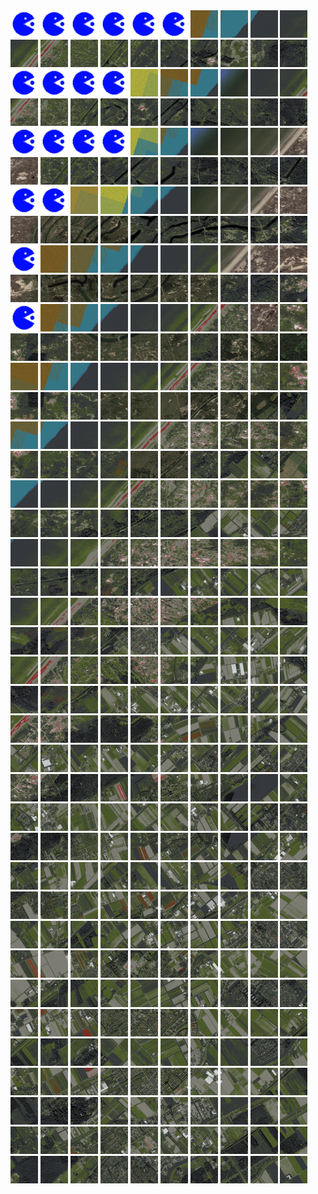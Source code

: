 <html>
<div>
<img src="https://github.com/HakkaTjakka/NL_TILE_MAP/blob/main/source.png" height="44" width="44">
<img src="https://github.com/HakkaTjakka/NL_TILE_MAP/blob/main/source.png" height="44" width="44">
<img src="https://github.com/HakkaTjakka/NL_TILE_MAP/blob/main/source.png" height="44" width="44">
<img src="https://github.com/HakkaTjakka/NL_TILE_MAP/blob/main/source.png" height="44" width="44">
<img src="https://github.com/HakkaTjakka/NL_TILE_MAP/blob/main/source.png" height="44" width="44">
<img src="https://github.com/HakkaTjakka/NL_TILE_MAP/blob/main/source.png" height="44" width="44">
<img src="https://github.com/HakkaTjakka/NL_TILE_MAP/blob/main/18/612/-1054/r.6126.-10540.png" height="44" width="44">
<img src="https://github.com/HakkaTjakka/NL_TILE_MAP/blob/main/18/612/-1054/r.6127.-10540.png" height="44" width="44">
<img src="https://github.com/HakkaTjakka/NL_TILE_MAP/blob/main/18/612/-1054/r.6128.-10540.png" height="44" width="44">
<img src="https://github.com/HakkaTjakka/NL_TILE_MAP/blob/main/18/612/-1054/r.6129.-10540.png" height="44" width="44">
<img src="https://github.com/HakkaTjakka/NL_TILE_MAP/blob/main/18/613/-1054/r.6130.-10540.png" height="44" width="44">
<img src="https://github.com/HakkaTjakka/NL_TILE_MAP/blob/main/18/613/-1054/r.6131.-10540.png" height="44" width="44">
<img src="https://github.com/HakkaTjakka/NL_TILE_MAP/blob/main/18/613/-1054/r.6132.-10540.png" height="44" width="44">
<img src="https://github.com/HakkaTjakka/NL_TILE_MAP/blob/main/18/613/-1054/r.6133.-10540.png" height="44" width="44">
<img src="https://github.com/HakkaTjakka/NL_TILE_MAP/blob/main/18/613/-1054/r.6134.-10540.png" height="44" width="44">
<img src="https://github.com/HakkaTjakka/NL_TILE_MAP/blob/main/18/613/-1054/r.6135.-10540.png" height="44" width="44">
<img src="https://github.com/HakkaTjakka/NL_TILE_MAP/blob/main/18/613/-1054/r.6136.-10540.png" height="44" width="44">
<img src="https://github.com/HakkaTjakka/NL_TILE_MAP/blob/main/18/613/-1054/r.6137.-10540.png" height="44" width="44">
<img src="https://github.com/HakkaTjakka/NL_TILE_MAP/blob/main/18/613/-1054/r.6138.-10540.png" height="44" width="44">
<img src="https://github.com/HakkaTjakka/NL_TILE_MAP/blob/main/18/613/-1054/r.6139.-10540.png" height="44" width="44">
<br>
<img src="https://github.com/HakkaTjakka/NL_TILE_MAP/blob/main/source.png" height="44" width="44">
<img src="https://github.com/HakkaTjakka/NL_TILE_MAP/blob/main/source.png" height="44" width="44">
<img src="https://github.com/HakkaTjakka/NL_TILE_MAP/blob/main/source.png" height="44" width="44">
<img src="https://github.com/HakkaTjakka/NL_TILE_MAP/blob/main/source.png" height="44" width="44">
<img src="https://github.com/HakkaTjakka/NL_TILE_MAP/blob/main/18/612/-1054/r.6124.-10539.png" height="44" width="44">
<img src="https://github.com/HakkaTjakka/NL_TILE_MAP/blob/main/18/612/-1054/r.6125.-10539.png" height="44" width="44">
<img src="https://github.com/HakkaTjakka/NL_TILE_MAP/blob/main/18/612/-1054/r.6126.-10539.png" height="44" width="44">
<img src="https://github.com/HakkaTjakka/NL_TILE_MAP/blob/main/18/612/-1054/r.6127.-10539.png" height="44" width="44">
<img src="https://github.com/HakkaTjakka/NL_TILE_MAP/blob/main/18/612/-1054/r.6128.-10539.png" height="44" width="44">
<img src="https://github.com/HakkaTjakka/NL_TILE_MAP/blob/main/18/612/-1054/r.6129.-10539.png" height="44" width="44">
<img src="https://github.com/HakkaTjakka/NL_TILE_MAP/blob/main/18/613/-1054/r.6130.-10539.png" height="44" width="44">
<img src="https://github.com/HakkaTjakka/NL_TILE_MAP/blob/main/18/613/-1054/r.6131.-10539.png" height="44" width="44">
<img src="https://github.com/HakkaTjakka/NL_TILE_MAP/blob/main/18/613/-1054/r.6132.-10539.png" height="44" width="44">
<img src="https://github.com/HakkaTjakka/NL_TILE_MAP/blob/main/18/613/-1054/r.6133.-10539.png" height="44" width="44">
<img src="https://github.com/HakkaTjakka/NL_TILE_MAP/blob/main/18/613/-1054/r.6134.-10539.png" height="44" width="44">
<img src="https://github.com/HakkaTjakka/NL_TILE_MAP/blob/main/18/613/-1054/r.6135.-10539.png" height="44" width="44">
<img src="https://github.com/HakkaTjakka/NL_TILE_MAP/blob/main/18/613/-1054/r.6136.-10539.png" height="44" width="44">
<img src="https://github.com/HakkaTjakka/NL_TILE_MAP/blob/main/18/613/-1054/r.6137.-10539.png" height="44" width="44">
<img src="https://github.com/HakkaTjakka/NL_TILE_MAP/blob/main/18/613/-1054/r.6138.-10539.png" height="44" width="44">
<img src="https://github.com/HakkaTjakka/NL_TILE_MAP/blob/main/18/613/-1054/r.6139.-10539.png" height="44" width="44">
<br>
<img src="https://github.com/HakkaTjakka/NL_TILE_MAP/blob/main/source.png" height="44" width="44">
<img src="https://github.com/HakkaTjakka/NL_TILE_MAP/blob/main/source.png" height="44" width="44">
<img src="https://github.com/HakkaTjakka/NL_TILE_MAP/blob/main/source.png" height="44" width="44">
<img src="https://github.com/HakkaTjakka/NL_TILE_MAP/blob/main/source.png" height="44" width="44">
<img src="https://github.com/HakkaTjakka/NL_TILE_MAP/blob/main/18/612/-1054/r.6124.-10538.png" height="44" width="44">
<img src="https://github.com/HakkaTjakka/NL_TILE_MAP/blob/main/18/612/-1054/r.6125.-10538.png" height="44" width="44">
<img src="https://github.com/HakkaTjakka/NL_TILE_MAP/blob/main/18/612/-1054/r.6126.-10538.png" height="44" width="44">
<img src="https://github.com/HakkaTjakka/NL_TILE_MAP/blob/main/18/612/-1054/r.6127.-10538.png" height="44" width="44">
<img src="https://github.com/HakkaTjakka/NL_TILE_MAP/blob/main/18/612/-1054/r.6128.-10538.png" height="44" width="44">
<img src="https://github.com/HakkaTjakka/NL_TILE_MAP/blob/main/18/612/-1054/r.6129.-10538.png" height="44" width="44">
<img src="https://github.com/HakkaTjakka/NL_TILE_MAP/blob/main/18/613/-1054/r.6130.-10538.png" height="44" width="44">
<img src="https://github.com/HakkaTjakka/NL_TILE_MAP/blob/main/18/613/-1054/r.6131.-10538.png" height="44" width="44">
<img src="https://github.com/HakkaTjakka/NL_TILE_MAP/blob/main/18/613/-1054/r.6132.-10538.png" height="44" width="44">
<img src="https://github.com/HakkaTjakka/NL_TILE_MAP/blob/main/18/613/-1054/r.6133.-10538.png" height="44" width="44">
<img src="https://github.com/HakkaTjakka/NL_TILE_MAP/blob/main/18/613/-1054/r.6134.-10538.png" height="44" width="44">
<img src="https://github.com/HakkaTjakka/NL_TILE_MAP/blob/main/18/613/-1054/r.6135.-10538.png" height="44" width="44">
<img src="https://github.com/HakkaTjakka/NL_TILE_MAP/blob/main/18/613/-1054/r.6136.-10538.png" height="44" width="44">
<img src="https://github.com/HakkaTjakka/NL_TILE_MAP/blob/main/18/613/-1054/r.6137.-10538.png" height="44" width="44">
<img src="https://github.com/HakkaTjakka/NL_TILE_MAP/blob/main/18/613/-1054/r.6138.-10538.png" height="44" width="44">
<img src="https://github.com/HakkaTjakka/NL_TILE_MAP/blob/main/18/613/-1054/r.6139.-10538.png" height="44" width="44">
<br>
<img src="https://github.com/HakkaTjakka/NL_TILE_MAP/blob/main/source.png" height="44" width="44">
<img src="https://github.com/HakkaTjakka/NL_TILE_MAP/blob/main/source.png" height="44" width="44">
<img src="https://github.com/HakkaTjakka/NL_TILE_MAP/blob/main/18/612/-1054/r.6122.-10537.png" height="44" width="44">
<img src="https://github.com/HakkaTjakka/NL_TILE_MAP/blob/main/18/612/-1054/r.6123.-10537.png" height="44" width="44">
<img src="https://github.com/HakkaTjakka/NL_TILE_MAP/blob/main/18/612/-1054/r.6124.-10537.png" height="44" width="44">
<img src="https://github.com/HakkaTjakka/NL_TILE_MAP/blob/main/18/612/-1054/r.6125.-10537.png" height="44" width="44">
<img src="https://github.com/HakkaTjakka/NL_TILE_MAP/blob/main/18/612/-1054/r.6126.-10537.png" height="44" width="44">
<img src="https://github.com/HakkaTjakka/NL_TILE_MAP/blob/main/18/612/-1054/r.6127.-10537.png" height="44" width="44">
<img src="https://github.com/HakkaTjakka/NL_TILE_MAP/blob/main/18/612/-1054/r.6128.-10537.png" height="44" width="44">
<img src="https://github.com/HakkaTjakka/NL_TILE_MAP/blob/main/18/612/-1054/r.6129.-10537.png" height="44" width="44">
<img src="https://github.com/HakkaTjakka/NL_TILE_MAP/blob/main/18/613/-1054/r.6130.-10537.png" height="44" width="44">
<img src="https://github.com/HakkaTjakka/NL_TILE_MAP/blob/main/18/613/-1054/r.6131.-10537.png" height="44" width="44">
<img src="https://github.com/HakkaTjakka/NL_TILE_MAP/blob/main/18/613/-1054/r.6132.-10537.png" height="44" width="44">
<img src="https://github.com/HakkaTjakka/NL_TILE_MAP/blob/main/18/613/-1054/r.6133.-10537.png" height="44" width="44">
<img src="https://github.com/HakkaTjakka/NL_TILE_MAP/blob/main/18/613/-1054/r.6134.-10537.png" height="44" width="44">
<img src="https://github.com/HakkaTjakka/NL_TILE_MAP/blob/main/18/613/-1054/r.6135.-10537.png" height="44" width="44">
<img src="https://github.com/HakkaTjakka/NL_TILE_MAP/blob/main/18/613/-1054/r.6136.-10537.png" height="44" width="44">
<img src="https://github.com/HakkaTjakka/NL_TILE_MAP/blob/main/18/613/-1054/r.6137.-10537.png" height="44" width="44">
<img src="https://github.com/HakkaTjakka/NL_TILE_MAP/blob/main/18/613/-1054/r.6138.-10537.png" height="44" width="44">
<img src="https://github.com/HakkaTjakka/NL_TILE_MAP/blob/main/18/613/-1054/r.6139.-10537.png" height="44" width="44">
<br>
<img src="https://github.com/HakkaTjakka/NL_TILE_MAP/blob/main/source.png" height="44" width="44">
<img src="https://github.com/HakkaTjakka/NL_TILE_MAP/blob/main/18/612/-1054/r.6121.-10536.png" height="44" width="44">
<img src="https://github.com/HakkaTjakka/NL_TILE_MAP/blob/main/18/612/-1054/r.6122.-10536.png" height="44" width="44">
<img src="https://github.com/HakkaTjakka/NL_TILE_MAP/blob/main/18/612/-1054/r.6123.-10536.png" height="44" width="44">
<img src="https://github.com/HakkaTjakka/NL_TILE_MAP/blob/main/18/612/-1054/r.6124.-10536.png" height="44" width="44">
<img src="https://github.com/HakkaTjakka/NL_TILE_MAP/blob/main/18/612/-1054/r.6125.-10536.png" height="44" width="44">
<img src="https://github.com/HakkaTjakka/NL_TILE_MAP/blob/main/18/612/-1054/r.6126.-10536.png" height="44" width="44">
<img src="https://github.com/HakkaTjakka/NL_TILE_MAP/blob/main/18/612/-1054/r.6127.-10536.png" height="44" width="44">
<img src="https://github.com/HakkaTjakka/NL_TILE_MAP/blob/main/18/612/-1054/r.6128.-10536.png" height="44" width="44">
<img src="https://github.com/HakkaTjakka/NL_TILE_MAP/blob/main/18/612/-1054/r.6129.-10536.png" height="44" width="44">
<img src="https://github.com/HakkaTjakka/NL_TILE_MAP/blob/main/18/613/-1054/r.6130.-10536.png" height="44" width="44">
<img src="https://github.com/HakkaTjakka/NL_TILE_MAP/blob/main/18/613/-1054/r.6131.-10536.png" height="44" width="44">
<img src="https://github.com/HakkaTjakka/NL_TILE_MAP/blob/main/18/613/-1054/r.6132.-10536.png" height="44" width="44">
<img src="https://github.com/HakkaTjakka/NL_TILE_MAP/blob/main/18/613/-1054/r.6133.-10536.png" height="44" width="44">
<img src="https://github.com/HakkaTjakka/NL_TILE_MAP/blob/main/18/613/-1054/r.6134.-10536.png" height="44" width="44">
<img src="https://github.com/HakkaTjakka/NL_TILE_MAP/blob/main/18/613/-1054/r.6135.-10536.png" height="44" width="44">
<img src="https://github.com/HakkaTjakka/NL_TILE_MAP/blob/main/18/613/-1054/r.6136.-10536.png" height="44" width="44">
<img src="https://github.com/HakkaTjakka/NL_TILE_MAP/blob/main/18/613/-1054/r.6137.-10536.png" height="44" width="44">
<img src="https://github.com/HakkaTjakka/NL_TILE_MAP/blob/main/18/613/-1054/r.6138.-10536.png" height="44" width="44">
<img src="https://github.com/HakkaTjakka/NL_TILE_MAP/blob/main/18/613/-1054/r.6139.-10536.png" height="44" width="44">
<br>
<img src="https://github.com/HakkaTjakka/NL_TILE_MAP/blob/main/source.png" height="44" width="44">
<img src="https://github.com/HakkaTjakka/NL_TILE_MAP/blob/main/18/612/-1054/r.6121.-10535.png" height="44" width="44">
<img src="https://github.com/HakkaTjakka/NL_TILE_MAP/blob/main/18/612/-1054/r.6122.-10535.png" height="44" width="44">
<img src="https://github.com/HakkaTjakka/NL_TILE_MAP/blob/main/18/612/-1054/r.6123.-10535.png" height="44" width="44">
<img src="https://github.com/HakkaTjakka/NL_TILE_MAP/blob/main/18/612/-1054/r.6124.-10535.png" height="44" width="44">
<img src="https://github.com/HakkaTjakka/NL_TILE_MAP/blob/main/18/612/-1054/r.6125.-10535.png" height="44" width="44">
<img src="https://github.com/HakkaTjakka/NL_TILE_MAP/blob/main/18/612/-1054/r.6126.-10535.png" height="44" width="44">
<img src="https://github.com/HakkaTjakka/NL_TILE_MAP/blob/main/18/612/-1054/r.6127.-10535.png" height="44" width="44">
<img src="https://github.com/HakkaTjakka/NL_TILE_MAP/blob/main/18/612/-1054/r.6128.-10535.png" height="44" width="44">
<img src="https://github.com/HakkaTjakka/NL_TILE_MAP/blob/main/18/612/-1054/r.6129.-10535.png" height="44" width="44">
<img src="https://github.com/HakkaTjakka/NL_TILE_MAP/blob/main/18/613/-1054/r.6130.-10535.png" height="44" width="44">
<img src="https://github.com/HakkaTjakka/NL_TILE_MAP/blob/main/18/613/-1054/r.6131.-10535.png" height="44" width="44">
<img src="https://github.com/HakkaTjakka/NL_TILE_MAP/blob/main/18/613/-1054/r.6132.-10535.png" height="44" width="44">
<img src="https://github.com/HakkaTjakka/NL_TILE_MAP/blob/main/18/613/-1054/r.6133.-10535.png" height="44" width="44">
<img src="https://github.com/HakkaTjakka/NL_TILE_MAP/blob/main/18/613/-1054/r.6134.-10535.png" height="44" width="44">
<img src="https://github.com/HakkaTjakka/NL_TILE_MAP/blob/main/18/613/-1054/r.6135.-10535.png" height="44" width="44">
<img src="https://github.com/HakkaTjakka/NL_TILE_MAP/blob/main/18/613/-1054/r.6136.-10535.png" height="44" width="44">
<img src="https://github.com/HakkaTjakka/NL_TILE_MAP/blob/main/18/613/-1054/r.6137.-10535.png" height="44" width="44">
<img src="https://github.com/HakkaTjakka/NL_TILE_MAP/blob/main/18/613/-1054/r.6138.-10535.png" height="44" width="44">
<img src="https://github.com/HakkaTjakka/NL_TILE_MAP/blob/main/18/613/-1054/r.6139.-10535.png" height="44" width="44">
<br>
<img src="https://github.com/HakkaTjakka/NL_TILE_MAP/blob/main/18/612/-1054/r.6120.-10534.png" height="44" width="44">
<img src="https://github.com/HakkaTjakka/NL_TILE_MAP/blob/main/18/612/-1054/r.6121.-10534.png" height="44" width="44">
<img src="https://github.com/HakkaTjakka/NL_TILE_MAP/blob/main/18/612/-1054/r.6122.-10534.png" height="44" width="44">
<img src="https://github.com/HakkaTjakka/NL_TILE_MAP/blob/main/18/612/-1054/r.6123.-10534.png" height="44" width="44">
<img src="https://github.com/HakkaTjakka/NL_TILE_MAP/blob/main/18/612/-1054/r.6124.-10534.png" height="44" width="44">
<img src="https://github.com/HakkaTjakka/NL_TILE_MAP/blob/main/18/612/-1054/r.6125.-10534.png" height="44" width="44">
<img src="https://github.com/HakkaTjakka/NL_TILE_MAP/blob/main/18/612/-1054/r.6126.-10534.png" height="44" width="44">
<img src="https://github.com/HakkaTjakka/NL_TILE_MAP/blob/main/18/612/-1054/r.6127.-10534.png" height="44" width="44">
<img src="https://github.com/HakkaTjakka/NL_TILE_MAP/blob/main/18/612/-1054/r.6128.-10534.png" height="44" width="44">
<img src="https://github.com/HakkaTjakka/NL_TILE_MAP/blob/main/18/612/-1054/r.6129.-10534.png" height="44" width="44">
<img src="https://github.com/HakkaTjakka/NL_TILE_MAP/blob/main/18/613/-1054/r.6130.-10534.png" height="44" width="44">
<img src="https://github.com/HakkaTjakka/NL_TILE_MAP/blob/main/18/613/-1054/r.6131.-10534.png" height="44" width="44">
<img src="https://github.com/HakkaTjakka/NL_TILE_MAP/blob/main/18/613/-1054/r.6132.-10534.png" height="44" width="44">
<img src="https://github.com/HakkaTjakka/NL_TILE_MAP/blob/main/18/613/-1054/r.6133.-10534.png" height="44" width="44">
<img src="https://github.com/HakkaTjakka/NL_TILE_MAP/blob/main/18/613/-1054/r.6134.-10534.png" height="44" width="44">
<img src="https://github.com/HakkaTjakka/NL_TILE_MAP/blob/main/18/613/-1054/r.6135.-10534.png" height="44" width="44">
<img src="https://github.com/HakkaTjakka/NL_TILE_MAP/blob/main/18/613/-1054/r.6136.-10534.png" height="44" width="44">
<img src="https://github.com/HakkaTjakka/NL_TILE_MAP/blob/main/18/613/-1054/r.6137.-10534.png" height="44" width="44">
<img src="https://github.com/HakkaTjakka/NL_TILE_MAP/blob/main/18/613/-1054/r.6138.-10534.png" height="44" width="44">
<img src="https://github.com/HakkaTjakka/NL_TILE_MAP/blob/main/18/613/-1054/r.6139.-10534.png" height="44" width="44">
<br>
<img src="https://github.com/HakkaTjakka/NL_TILE_MAP/blob/main/18/612/-1054/r.6120.-10533.png" height="44" width="44">
<img src="https://github.com/HakkaTjakka/NL_TILE_MAP/blob/main/18/612/-1054/r.6121.-10533.png" height="44" width="44">
<img src="https://github.com/HakkaTjakka/NL_TILE_MAP/blob/main/18/612/-1054/r.6122.-10533.png" height="44" width="44">
<img src="https://github.com/HakkaTjakka/NL_TILE_MAP/blob/main/18/612/-1054/r.6123.-10533.png" height="44" width="44">
<img src="https://github.com/HakkaTjakka/NL_TILE_MAP/blob/main/18/612/-1054/r.6124.-10533.png" height="44" width="44">
<img src="https://github.com/HakkaTjakka/NL_TILE_MAP/blob/main/18/612/-1054/r.6125.-10533.png" height="44" width="44">
<img src="https://github.com/HakkaTjakka/NL_TILE_MAP/blob/main/18/612/-1054/r.6126.-10533.png" height="44" width="44">
<img src="https://github.com/HakkaTjakka/NL_TILE_MAP/blob/main/18/612/-1054/r.6127.-10533.png" height="44" width="44">
<img src="https://github.com/HakkaTjakka/NL_TILE_MAP/blob/main/18/612/-1054/r.6128.-10533.png" height="44" width="44">
<img src="https://github.com/HakkaTjakka/NL_TILE_MAP/blob/main/18/612/-1054/r.6129.-10533.png" height="44" width="44">
<img src="https://github.com/HakkaTjakka/NL_TILE_MAP/blob/main/18/613/-1054/r.6130.-10533.png" height="44" width="44">
<img src="https://github.com/HakkaTjakka/NL_TILE_MAP/blob/main/18/613/-1054/r.6131.-10533.png" height="44" width="44">
<img src="https://github.com/HakkaTjakka/NL_TILE_MAP/blob/main/18/613/-1054/r.6132.-10533.png" height="44" width="44">
<img src="https://github.com/HakkaTjakka/NL_TILE_MAP/blob/main/18/613/-1054/r.6133.-10533.png" height="44" width="44">
<img src="https://github.com/HakkaTjakka/NL_TILE_MAP/blob/main/18/613/-1054/r.6134.-10533.png" height="44" width="44">
<img src="https://github.com/HakkaTjakka/NL_TILE_MAP/blob/main/18/613/-1054/r.6135.-10533.png" height="44" width="44">
<img src="https://github.com/HakkaTjakka/NL_TILE_MAP/blob/main/18/613/-1054/r.6136.-10533.png" height="44" width="44">
<img src="https://github.com/HakkaTjakka/NL_TILE_MAP/blob/main/18/613/-1054/r.6137.-10533.png" height="44" width="44">
<img src="https://github.com/HakkaTjakka/NL_TILE_MAP/blob/main/18/613/-1054/r.6138.-10533.png" height="44" width="44">
<img src="https://github.com/HakkaTjakka/NL_TILE_MAP/blob/main/18/613/-1054/r.6139.-10533.png" height="44" width="44">
<br>
<img src="https://github.com/HakkaTjakka/NL_TILE_MAP/blob/main/18/612/-1054/r.6120.-10532.png" height="44" width="44">
<img src="https://github.com/HakkaTjakka/NL_TILE_MAP/blob/main/18/612/-1054/r.6121.-10532.png" height="44" width="44">
<img src="https://github.com/HakkaTjakka/NL_TILE_MAP/blob/main/18/612/-1054/r.6122.-10532.png" height="44" width="44">
<img src="https://github.com/HakkaTjakka/NL_TILE_MAP/blob/main/18/612/-1054/r.6123.-10532.png" height="44" width="44">
<img src="https://github.com/HakkaTjakka/NL_TILE_MAP/blob/main/18/612/-1054/r.6124.-10532.png" height="44" width="44">
<img src="https://github.com/HakkaTjakka/NL_TILE_MAP/blob/main/18/612/-1054/r.6125.-10532.png" height="44" width="44">
<img src="https://github.com/HakkaTjakka/NL_TILE_MAP/blob/main/18/612/-1054/r.6126.-10532.png" height="44" width="44">
<img src="https://github.com/HakkaTjakka/NL_TILE_MAP/blob/main/18/612/-1054/r.6127.-10532.png" height="44" width="44">
<img src="https://github.com/HakkaTjakka/NL_TILE_MAP/blob/main/18/612/-1054/r.6128.-10532.png" height="44" width="44">
<img src="https://github.com/HakkaTjakka/NL_TILE_MAP/blob/main/18/612/-1054/r.6129.-10532.png" height="44" width="44">
<img src="https://github.com/HakkaTjakka/NL_TILE_MAP/blob/main/18/613/-1054/r.6130.-10532.png" height="44" width="44">
<img src="https://github.com/HakkaTjakka/NL_TILE_MAP/blob/main/18/613/-1054/r.6131.-10532.png" height="44" width="44">
<img src="https://github.com/HakkaTjakka/NL_TILE_MAP/blob/main/18/613/-1054/r.6132.-10532.png" height="44" width="44">
<img src="https://github.com/HakkaTjakka/NL_TILE_MAP/blob/main/18/613/-1054/r.6133.-10532.png" height="44" width="44">
<img src="https://github.com/HakkaTjakka/NL_TILE_MAP/blob/main/18/613/-1054/r.6134.-10532.png" height="44" width="44">
<img src="https://github.com/HakkaTjakka/NL_TILE_MAP/blob/main/18/613/-1054/r.6135.-10532.png" height="44" width="44">
<img src="https://github.com/HakkaTjakka/NL_TILE_MAP/blob/main/18/613/-1054/r.6136.-10532.png" height="44" width="44">
<img src="https://github.com/HakkaTjakka/NL_TILE_MAP/blob/main/18/613/-1054/r.6137.-10532.png" height="44" width="44">
<img src="https://github.com/HakkaTjakka/NL_TILE_MAP/blob/main/18/613/-1054/r.6138.-10532.png" height="44" width="44">
<img src="https://github.com/HakkaTjakka/NL_TILE_MAP/blob/main/18/613/-1054/r.6139.-10532.png" height="44" width="44">
<br>
<img src="https://github.com/HakkaTjakka/NL_TILE_MAP/blob/main/18/612/-1054/r.6120.-10531.png" height="44" width="44">
<img src="https://github.com/HakkaTjakka/NL_TILE_MAP/blob/main/18/612/-1054/r.6121.-10531.png" height="44" width="44">
<img src="https://github.com/HakkaTjakka/NL_TILE_MAP/blob/main/18/612/-1054/r.6122.-10531.png" height="44" width="44">
<img src="https://github.com/HakkaTjakka/NL_TILE_MAP/blob/main/18/612/-1054/r.6123.-10531.png" height="44" width="44">
<img src="https://github.com/HakkaTjakka/NL_TILE_MAP/blob/main/18/612/-1054/r.6124.-10531.png" height="44" width="44">
<img src="https://github.com/HakkaTjakka/NL_TILE_MAP/blob/main/18/612/-1054/r.6125.-10531.png" height="44" width="44">
<img src="https://github.com/HakkaTjakka/NL_TILE_MAP/blob/main/18/612/-1054/r.6126.-10531.png" height="44" width="44">
<img src="https://github.com/HakkaTjakka/NL_TILE_MAP/blob/main/18/612/-1054/r.6127.-10531.png" height="44" width="44">
<img src="https://github.com/HakkaTjakka/NL_TILE_MAP/blob/main/18/612/-1054/r.6128.-10531.png" height="44" width="44">
<img src="https://github.com/HakkaTjakka/NL_TILE_MAP/blob/main/18/612/-1054/r.6129.-10531.png" height="44" width="44">
<img src="https://github.com/HakkaTjakka/NL_TILE_MAP/blob/main/18/613/-1054/r.6130.-10531.png" height="44" width="44">
<img src="https://github.com/HakkaTjakka/NL_TILE_MAP/blob/main/18/613/-1054/r.6131.-10531.png" height="44" width="44">
<img src="https://github.com/HakkaTjakka/NL_TILE_MAP/blob/main/18/613/-1054/r.6132.-10531.png" height="44" width="44">
<img src="https://github.com/HakkaTjakka/NL_TILE_MAP/blob/main/18/613/-1054/r.6133.-10531.png" height="44" width="44">
<img src="https://github.com/HakkaTjakka/NL_TILE_MAP/blob/main/18/613/-1054/r.6134.-10531.png" height="44" width="44">
<img src="https://github.com/HakkaTjakka/NL_TILE_MAP/blob/main/18/613/-1054/r.6135.-10531.png" height="44" width="44">
<img src="https://github.com/HakkaTjakka/NL_TILE_MAP/blob/main/18/613/-1054/r.6136.-10531.png" height="44" width="44">
<img src="https://github.com/HakkaTjakka/NL_TILE_MAP/blob/main/18/613/-1054/r.6137.-10531.png" height="44" width="44">
<img src="https://github.com/HakkaTjakka/NL_TILE_MAP/blob/main/18/613/-1054/r.6138.-10531.png" height="44" width="44">
<img src="https://github.com/HakkaTjakka/NL_TILE_MAP/blob/main/18/613/-1054/r.6139.-10531.png" height="44" width="44">
<br>
<img src="https://github.com/HakkaTjakka/NL_TILE_MAP/blob/main/18/612/-1053/r.6120.-10530.png" height="44" width="44">
<img src="https://github.com/HakkaTjakka/NL_TILE_MAP/blob/main/18/612/-1053/r.6121.-10530.png" height="44" width="44">
<img src="https://github.com/HakkaTjakka/NL_TILE_MAP/blob/main/18/612/-1053/r.6122.-10530.png" height="44" width="44">
<img src="https://github.com/HakkaTjakka/NL_TILE_MAP/blob/main/18/612/-1053/r.6123.-10530.png" height="44" width="44">
<img src="https://github.com/HakkaTjakka/NL_TILE_MAP/blob/main/18/612/-1053/r.6124.-10530.png" height="44" width="44">
<img src="https://github.com/HakkaTjakka/NL_TILE_MAP/blob/main/18/612/-1053/r.6125.-10530.png" height="44" width="44">
<img src="https://github.com/HakkaTjakka/NL_TILE_MAP/blob/main/18/612/-1053/r.6126.-10530.png" height="44" width="44">
<img src="https://github.com/HakkaTjakka/NL_TILE_MAP/blob/main/18/612/-1053/r.6127.-10530.png" height="44" width="44">
<img src="https://github.com/HakkaTjakka/NL_TILE_MAP/blob/main/18/612/-1053/r.6128.-10530.png" height="44" width="44">
<img src="https://github.com/HakkaTjakka/NL_TILE_MAP/blob/main/18/612/-1053/r.6129.-10530.png" height="44" width="44">
<img src="https://github.com/HakkaTjakka/NL_TILE_MAP/blob/main/18/613/-1053/r.6130.-10530.png" height="44" width="44">
<img src="https://github.com/HakkaTjakka/NL_TILE_MAP/blob/main/18/613/-1053/r.6131.-10530.png" height="44" width="44">
<img src="https://github.com/HakkaTjakka/NL_TILE_MAP/blob/main/18/613/-1053/r.6132.-10530.png" height="44" width="44">
<img src="https://github.com/HakkaTjakka/NL_TILE_MAP/blob/main/18/613/-1053/r.6133.-10530.png" height="44" width="44">
<img src="https://github.com/HakkaTjakka/NL_TILE_MAP/blob/main/18/613/-1053/r.6134.-10530.png" height="44" width="44">
<img src="https://github.com/HakkaTjakka/NL_TILE_MAP/blob/main/18/613/-1053/r.6135.-10530.png" height="44" width="44">
<img src="https://github.com/HakkaTjakka/NL_TILE_MAP/blob/main/18/613/-1053/r.6136.-10530.png" height="44" width="44">
<img src="https://github.com/HakkaTjakka/NL_TILE_MAP/blob/main/18/613/-1053/r.6137.-10530.png" height="44" width="44">
<img src="https://github.com/HakkaTjakka/NL_TILE_MAP/blob/main/18/613/-1053/r.6138.-10530.png" height="44" width="44">
<img src="https://github.com/HakkaTjakka/NL_TILE_MAP/blob/main/18/613/-1053/r.6139.-10530.png" height="44" width="44">
<br>
<img src="https://github.com/HakkaTjakka/NL_TILE_MAP/blob/main/18/612/-1053/r.6120.-10529.png" height="44" width="44">
<img src="https://github.com/HakkaTjakka/NL_TILE_MAP/blob/main/18/612/-1053/r.6121.-10529.png" height="44" width="44">
<img src="https://github.com/HakkaTjakka/NL_TILE_MAP/blob/main/18/612/-1053/r.6122.-10529.png" height="44" width="44">
<img src="https://github.com/HakkaTjakka/NL_TILE_MAP/blob/main/18/612/-1053/r.6123.-10529.png" height="44" width="44">
<img src="https://github.com/HakkaTjakka/NL_TILE_MAP/blob/main/18/612/-1053/r.6124.-10529.png" height="44" width="44">
<img src="https://github.com/HakkaTjakka/NL_TILE_MAP/blob/main/18/612/-1053/r.6125.-10529.png" height="44" width="44">
<img src="https://github.com/HakkaTjakka/NL_TILE_MAP/blob/main/18/612/-1053/r.6126.-10529.png" height="44" width="44">
<img src="https://github.com/HakkaTjakka/NL_TILE_MAP/blob/main/18/612/-1053/r.6127.-10529.png" height="44" width="44">
<img src="https://github.com/HakkaTjakka/NL_TILE_MAP/blob/main/18/612/-1053/r.6128.-10529.png" height="44" width="44">
<img src="https://github.com/HakkaTjakka/NL_TILE_MAP/blob/main/18/612/-1053/r.6129.-10529.png" height="44" width="44">
<img src="https://github.com/HakkaTjakka/NL_TILE_MAP/blob/main/18/613/-1053/r.6130.-10529.png" height="44" width="44">
<img src="https://github.com/HakkaTjakka/NL_TILE_MAP/blob/main/18/613/-1053/r.6131.-10529.png" height="44" width="44">
<img src="https://github.com/HakkaTjakka/NL_TILE_MAP/blob/main/18/613/-1053/r.6132.-10529.png" height="44" width="44">
<img src="https://github.com/HakkaTjakka/NL_TILE_MAP/blob/main/18/613/-1053/r.6133.-10529.png" height="44" width="44">
<img src="https://github.com/HakkaTjakka/NL_TILE_MAP/blob/main/18/613/-1053/r.6134.-10529.png" height="44" width="44">
<img src="https://github.com/HakkaTjakka/NL_TILE_MAP/blob/main/18/613/-1053/r.6135.-10529.png" height="44" width="44">
<img src="https://github.com/HakkaTjakka/NL_TILE_MAP/blob/main/18/613/-1053/r.6136.-10529.png" height="44" width="44">
<img src="https://github.com/HakkaTjakka/NL_TILE_MAP/blob/main/18/613/-1053/r.6137.-10529.png" height="44" width="44">
<img src="https://github.com/HakkaTjakka/NL_TILE_MAP/blob/main/18/613/-1053/r.6138.-10529.png" height="44" width="44">
<img src="https://github.com/HakkaTjakka/NL_TILE_MAP/blob/main/18/613/-1053/r.6139.-10529.png" height="44" width="44">
<br>
<img src="https://github.com/HakkaTjakka/NL_TILE_MAP/blob/main/18/612/-1053/r.6120.-10528.png" height="44" width="44">
<img src="https://github.com/HakkaTjakka/NL_TILE_MAP/blob/main/18/612/-1053/r.6121.-10528.png" height="44" width="44">
<img src="https://github.com/HakkaTjakka/NL_TILE_MAP/blob/main/18/612/-1053/r.6122.-10528.png" height="44" width="44">
<img src="https://github.com/HakkaTjakka/NL_TILE_MAP/blob/main/18/612/-1053/r.6123.-10528.png" height="44" width="44">
<img src="https://github.com/HakkaTjakka/NL_TILE_MAP/blob/main/18/612/-1053/r.6124.-10528.png" height="44" width="44">
<img src="https://github.com/HakkaTjakka/NL_TILE_MAP/blob/main/18/612/-1053/r.6125.-10528.png" height="44" width="44">
<img src="https://github.com/HakkaTjakka/NL_TILE_MAP/blob/main/18/612/-1053/r.6126.-10528.png" height="44" width="44">
<img src="https://github.com/HakkaTjakka/NL_TILE_MAP/blob/main/18/612/-1053/r.6127.-10528.png" height="44" width="44">
<img src="https://github.com/HakkaTjakka/NL_TILE_MAP/blob/main/18/612/-1053/r.6128.-10528.png" height="44" width="44">
<img src="https://github.com/HakkaTjakka/NL_TILE_MAP/blob/main/18/612/-1053/r.6129.-10528.png" height="44" width="44">
<img src="https://github.com/HakkaTjakka/NL_TILE_MAP/blob/main/18/613/-1053/r.6130.-10528.png" height="44" width="44">
<img src="https://github.com/HakkaTjakka/NL_TILE_MAP/blob/main/18/613/-1053/r.6131.-10528.png" height="44" width="44">
<img src="https://github.com/HakkaTjakka/NL_TILE_MAP/blob/main/18/613/-1053/r.6132.-10528.png" height="44" width="44">
<img src="https://github.com/HakkaTjakka/NL_TILE_MAP/blob/main/18/613/-1053/r.6133.-10528.png" height="44" width="44">
<img src="https://github.com/HakkaTjakka/NL_TILE_MAP/blob/main/18/613/-1053/r.6134.-10528.png" height="44" width="44">
<img src="https://github.com/HakkaTjakka/NL_TILE_MAP/blob/main/18/613/-1053/r.6135.-10528.png" height="44" width="44">
<img src="https://github.com/HakkaTjakka/NL_TILE_MAP/blob/main/18/613/-1053/r.6136.-10528.png" height="44" width="44">
<img src="https://github.com/HakkaTjakka/NL_TILE_MAP/blob/main/18/613/-1053/r.6137.-10528.png" height="44" width="44">
<img src="https://github.com/HakkaTjakka/NL_TILE_MAP/blob/main/18/613/-1053/r.6138.-10528.png" height="44" width="44">
<img src="https://github.com/HakkaTjakka/NL_TILE_MAP/blob/main/18/613/-1053/r.6139.-10528.png" height="44" width="44">
<br>
<img src="https://github.com/HakkaTjakka/NL_TILE_MAP/blob/main/18/612/-1053/r.6120.-10527.png" height="44" width="44">
<img src="https://github.com/HakkaTjakka/NL_TILE_MAP/blob/main/18/612/-1053/r.6121.-10527.png" height="44" width="44">
<img src="https://github.com/HakkaTjakka/NL_TILE_MAP/blob/main/18/612/-1053/r.6122.-10527.png" height="44" width="44">
<img src="https://github.com/HakkaTjakka/NL_TILE_MAP/blob/main/18/612/-1053/r.6123.-10527.png" height="44" width="44">
<img src="https://github.com/HakkaTjakka/NL_TILE_MAP/blob/main/18/612/-1053/r.6124.-10527.png" height="44" width="44">
<img src="https://github.com/HakkaTjakka/NL_TILE_MAP/blob/main/18/612/-1053/r.6125.-10527.png" height="44" width="44">
<img src="https://github.com/HakkaTjakka/NL_TILE_MAP/blob/main/18/612/-1053/r.6126.-10527.png" height="44" width="44">
<img src="https://github.com/HakkaTjakka/NL_TILE_MAP/blob/main/18/612/-1053/r.6127.-10527.png" height="44" width="44">
<img src="https://github.com/HakkaTjakka/NL_TILE_MAP/blob/main/18/612/-1053/r.6128.-10527.png" height="44" width="44">
<img src="https://github.com/HakkaTjakka/NL_TILE_MAP/blob/main/18/612/-1053/r.6129.-10527.png" height="44" width="44">
<img src="https://github.com/HakkaTjakka/NL_TILE_MAP/blob/main/18/613/-1053/r.6130.-10527.png" height="44" width="44">
<img src="https://github.com/HakkaTjakka/NL_TILE_MAP/blob/main/18/613/-1053/r.6131.-10527.png" height="44" width="44">
<img src="https://github.com/HakkaTjakka/NL_TILE_MAP/blob/main/18/613/-1053/r.6132.-10527.png" height="44" width="44">
<img src="https://github.com/HakkaTjakka/NL_TILE_MAP/blob/main/18/613/-1053/r.6133.-10527.png" height="44" width="44">
<img src="https://github.com/HakkaTjakka/NL_TILE_MAP/blob/main/18/613/-1053/r.6134.-10527.png" height="44" width="44">
<img src="https://github.com/HakkaTjakka/NL_TILE_MAP/blob/main/18/613/-1053/r.6135.-10527.png" height="44" width="44">
<img src="https://github.com/HakkaTjakka/NL_TILE_MAP/blob/main/18/613/-1053/r.6136.-10527.png" height="44" width="44">
<img src="https://github.com/HakkaTjakka/NL_TILE_MAP/blob/main/18/613/-1053/r.6137.-10527.png" height="44" width="44">
<img src="https://github.com/HakkaTjakka/NL_TILE_MAP/blob/main/18/613/-1053/r.6138.-10527.png" height="44" width="44">
<img src="https://github.com/HakkaTjakka/NL_TILE_MAP/blob/main/18/613/-1053/r.6139.-10527.png" height="44" width="44">
<br>
<img src="https://github.com/HakkaTjakka/NL_TILE_MAP/blob/main/18/612/-1053/r.6120.-10526.png" height="44" width="44">
<img src="https://github.com/HakkaTjakka/NL_TILE_MAP/blob/main/18/612/-1053/r.6121.-10526.png" height="44" width="44">
<img src="https://github.com/HakkaTjakka/NL_TILE_MAP/blob/main/18/612/-1053/r.6122.-10526.png" height="44" width="44">
<img src="https://github.com/HakkaTjakka/NL_TILE_MAP/blob/main/18/612/-1053/r.6123.-10526.png" height="44" width="44">
<img src="https://github.com/HakkaTjakka/NL_TILE_MAP/blob/main/18/612/-1053/r.6124.-10526.png" height="44" width="44">
<img src="https://github.com/HakkaTjakka/NL_TILE_MAP/blob/main/18/612/-1053/r.6125.-10526.png" height="44" width="44">
<img src="https://github.com/HakkaTjakka/NL_TILE_MAP/blob/main/18/612/-1053/r.6126.-10526.png" height="44" width="44">
<img src="https://github.com/HakkaTjakka/NL_TILE_MAP/blob/main/18/612/-1053/r.6127.-10526.png" height="44" width="44">
<img src="https://github.com/HakkaTjakka/NL_TILE_MAP/blob/main/18/612/-1053/r.6128.-10526.png" height="44" width="44">
<img src="https://github.com/HakkaTjakka/NL_TILE_MAP/blob/main/18/612/-1053/r.6129.-10526.png" height="44" width="44">
<img src="https://github.com/HakkaTjakka/NL_TILE_MAP/blob/main/18/613/-1053/r.6130.-10526.png" height="44" width="44">
<img src="https://github.com/HakkaTjakka/NL_TILE_MAP/blob/main/18/613/-1053/r.6131.-10526.png" height="44" width="44">
<img src="https://github.com/HakkaTjakka/NL_TILE_MAP/blob/main/18/613/-1053/r.6132.-10526.png" height="44" width="44">
<img src="https://github.com/HakkaTjakka/NL_TILE_MAP/blob/main/18/613/-1053/r.6133.-10526.png" height="44" width="44">
<img src="https://github.com/HakkaTjakka/NL_TILE_MAP/blob/main/18/613/-1053/r.6134.-10526.png" height="44" width="44">
<img src="https://github.com/HakkaTjakka/NL_TILE_MAP/blob/main/18/613/-1053/r.6135.-10526.png" height="44" width="44">
<img src="https://github.com/HakkaTjakka/NL_TILE_MAP/blob/main/18/613/-1053/r.6136.-10526.png" height="44" width="44">
<img src="https://github.com/HakkaTjakka/NL_TILE_MAP/blob/main/18/613/-1053/r.6137.-10526.png" height="44" width="44">
<img src="https://github.com/HakkaTjakka/NL_TILE_MAP/blob/main/18/613/-1053/r.6138.-10526.png" height="44" width="44">
<img src="https://github.com/HakkaTjakka/NL_TILE_MAP/blob/main/18/613/-1053/r.6139.-10526.png" height="44" width="44">
<br>
<img src="https://github.com/HakkaTjakka/NL_TILE_MAP/blob/main/18/612/-1053/r.6120.-10525.png" height="44" width="44">
<img src="https://github.com/HakkaTjakka/NL_TILE_MAP/blob/main/18/612/-1053/r.6121.-10525.png" height="44" width="44">
<img src="https://github.com/HakkaTjakka/NL_TILE_MAP/blob/main/18/612/-1053/r.6122.-10525.png" height="44" width="44">
<img src="https://github.com/HakkaTjakka/NL_TILE_MAP/blob/main/18/612/-1053/r.6123.-10525.png" height="44" width="44">
<img src="https://github.com/HakkaTjakka/NL_TILE_MAP/blob/main/18/612/-1053/r.6124.-10525.png" height="44" width="44">
<img src="https://github.com/HakkaTjakka/NL_TILE_MAP/blob/main/18/612/-1053/r.6125.-10525.png" height="44" width="44">
<img src="https://github.com/HakkaTjakka/NL_TILE_MAP/blob/main/18/612/-1053/r.6126.-10525.png" height="44" width="44">
<img src="https://github.com/HakkaTjakka/NL_TILE_MAP/blob/main/18/612/-1053/r.6127.-10525.png" height="44" width="44">
<img src="https://github.com/HakkaTjakka/NL_TILE_MAP/blob/main/18/612/-1053/r.6128.-10525.png" height="44" width="44">
<img src="https://github.com/HakkaTjakka/NL_TILE_MAP/blob/main/18/612/-1053/r.6129.-10525.png" height="44" width="44">
<img src="https://github.com/HakkaTjakka/NL_TILE_MAP/blob/main/18/613/-1053/r.6130.-10525.png" height="44" width="44">
<img src="https://github.com/HakkaTjakka/NL_TILE_MAP/blob/main/18/613/-1053/r.6131.-10525.png" height="44" width="44">
<img src="https://github.com/HakkaTjakka/NL_TILE_MAP/blob/main/18/613/-1053/r.6132.-10525.png" height="44" width="44">
<img src="https://github.com/HakkaTjakka/NL_TILE_MAP/blob/main/18/613/-1053/r.6133.-10525.png" height="44" width="44">
<img src="https://github.com/HakkaTjakka/NL_TILE_MAP/blob/main/18/613/-1053/r.6134.-10525.png" height="44" width="44">
<img src="https://github.com/HakkaTjakka/NL_TILE_MAP/blob/main/18/613/-1053/r.6135.-10525.png" height="44" width="44">
<img src="https://github.com/HakkaTjakka/NL_TILE_MAP/blob/main/18/613/-1053/r.6136.-10525.png" height="44" width="44">
<img src="https://github.com/HakkaTjakka/NL_TILE_MAP/blob/main/18/613/-1053/r.6137.-10525.png" height="44" width="44">
<img src="https://github.com/HakkaTjakka/NL_TILE_MAP/blob/main/18/613/-1053/r.6138.-10525.png" height="44" width="44">
<img src="https://github.com/HakkaTjakka/NL_TILE_MAP/blob/main/18/613/-1053/r.6139.-10525.png" height="44" width="44">
<br>
<img src="https://github.com/HakkaTjakka/NL_TILE_MAP/blob/main/18/612/-1053/r.6120.-10524.png" height="44" width="44">
<img src="https://github.com/HakkaTjakka/NL_TILE_MAP/blob/main/18/612/-1053/r.6121.-10524.png" height="44" width="44">
<img src="https://github.com/HakkaTjakka/NL_TILE_MAP/blob/main/18/612/-1053/r.6122.-10524.png" height="44" width="44">
<img src="https://github.com/HakkaTjakka/NL_TILE_MAP/blob/main/18/612/-1053/r.6123.-10524.png" height="44" width="44">
<img src="https://github.com/HakkaTjakka/NL_TILE_MAP/blob/main/18/612/-1053/r.6124.-10524.png" height="44" width="44">
<img src="https://github.com/HakkaTjakka/NL_TILE_MAP/blob/main/18/612/-1053/r.6125.-10524.png" height="44" width="44">
<img src="https://github.com/HakkaTjakka/NL_TILE_MAP/blob/main/18/612/-1053/r.6126.-10524.png" height="44" width="44">
<img src="https://github.com/HakkaTjakka/NL_TILE_MAP/blob/main/18/612/-1053/r.6127.-10524.png" height="44" width="44">
<img src="https://github.com/HakkaTjakka/NL_TILE_MAP/blob/main/18/612/-1053/r.6128.-10524.png" height="44" width="44">
<img src="https://github.com/HakkaTjakka/NL_TILE_MAP/blob/main/18/612/-1053/r.6129.-10524.png" height="44" width="44">
<img src="https://github.com/HakkaTjakka/NL_TILE_MAP/blob/main/18/613/-1053/r.6130.-10524.png" height="44" width="44">
<img src="https://github.com/HakkaTjakka/NL_TILE_MAP/blob/main/18/613/-1053/r.6131.-10524.png" height="44" width="44">
<img src="https://github.com/HakkaTjakka/NL_TILE_MAP/blob/main/18/613/-1053/r.6132.-10524.png" height="44" width="44">
<img src="https://github.com/HakkaTjakka/NL_TILE_MAP/blob/main/18/613/-1053/r.6133.-10524.png" height="44" width="44">
<img src="https://github.com/HakkaTjakka/NL_TILE_MAP/blob/main/18/613/-1053/r.6134.-10524.png" height="44" width="44">
<img src="https://github.com/HakkaTjakka/NL_TILE_MAP/blob/main/18/613/-1053/r.6135.-10524.png" height="44" width="44">
<img src="https://github.com/HakkaTjakka/NL_TILE_MAP/blob/main/18/613/-1053/r.6136.-10524.png" height="44" width="44">
<img src="https://github.com/HakkaTjakka/NL_TILE_MAP/blob/main/18/613/-1053/r.6137.-10524.png" height="44" width="44">
<img src="https://github.com/HakkaTjakka/NL_TILE_MAP/blob/main/18/613/-1053/r.6138.-10524.png" height="44" width="44">
<img src="https://github.com/HakkaTjakka/NL_TILE_MAP/blob/main/18/613/-1053/r.6139.-10524.png" height="44" width="44">
<br>
<img src="https://github.com/HakkaTjakka/NL_TILE_MAP/blob/main/18/612/-1053/r.6120.-10523.png" height="44" width="44">
<img src="https://github.com/HakkaTjakka/NL_TILE_MAP/blob/main/18/612/-1053/r.6121.-10523.png" height="44" width="44">
<img src="https://github.com/HakkaTjakka/NL_TILE_MAP/blob/main/18/612/-1053/r.6122.-10523.png" height="44" width="44">
<img src="https://github.com/HakkaTjakka/NL_TILE_MAP/blob/main/18/612/-1053/r.6123.-10523.png" height="44" width="44">
<img src="https://github.com/HakkaTjakka/NL_TILE_MAP/blob/main/18/612/-1053/r.6124.-10523.png" height="44" width="44">
<img src="https://github.com/HakkaTjakka/NL_TILE_MAP/blob/main/18/612/-1053/r.6125.-10523.png" height="44" width="44">
<img src="https://github.com/HakkaTjakka/NL_TILE_MAP/blob/main/18/612/-1053/r.6126.-10523.png" height="44" width="44">
<img src="https://github.com/HakkaTjakka/NL_TILE_MAP/blob/main/18/612/-1053/r.6127.-10523.png" height="44" width="44">
<img src="https://github.com/HakkaTjakka/NL_TILE_MAP/blob/main/18/612/-1053/r.6128.-10523.png" height="44" width="44">
<img src="https://github.com/HakkaTjakka/NL_TILE_MAP/blob/main/18/612/-1053/r.6129.-10523.png" height="44" width="44">
<img src="https://github.com/HakkaTjakka/NL_TILE_MAP/blob/main/18/613/-1053/r.6130.-10523.png" height="44" width="44">
<img src="https://github.com/HakkaTjakka/NL_TILE_MAP/blob/main/18/613/-1053/r.6131.-10523.png" height="44" width="44">
<img src="https://github.com/HakkaTjakka/NL_TILE_MAP/blob/main/18/613/-1053/r.6132.-10523.png" height="44" width="44">
<img src="https://github.com/HakkaTjakka/NL_TILE_MAP/blob/main/18/613/-1053/r.6133.-10523.png" height="44" width="44">
<img src="https://github.com/HakkaTjakka/NL_TILE_MAP/blob/main/18/613/-1053/r.6134.-10523.png" height="44" width="44">
<img src="https://github.com/HakkaTjakka/NL_TILE_MAP/blob/main/18/613/-1053/r.6135.-10523.png" height="44" width="44">
<img src="https://github.com/HakkaTjakka/NL_TILE_MAP/blob/main/18/613/-1053/r.6136.-10523.png" height="44" width="44">
<img src="https://github.com/HakkaTjakka/NL_TILE_MAP/blob/main/18/613/-1053/r.6137.-10523.png" height="44" width="44">
<img src="https://github.com/HakkaTjakka/NL_TILE_MAP/blob/main/18/613/-1053/r.6138.-10523.png" height="44" width="44">
<img src="https://github.com/HakkaTjakka/NL_TILE_MAP/blob/main/18/613/-1053/r.6139.-10523.png" height="44" width="44">
<br>
<img src="https://github.com/HakkaTjakka/NL_TILE_MAP/blob/main/18/612/-1053/r.6120.-10522.png" height="44" width="44">
<img src="https://github.com/HakkaTjakka/NL_TILE_MAP/blob/main/18/612/-1053/r.6121.-10522.png" height="44" width="44">
<img src="https://github.com/HakkaTjakka/NL_TILE_MAP/blob/main/18/612/-1053/r.6122.-10522.png" height="44" width="44">
<img src="https://github.com/HakkaTjakka/NL_TILE_MAP/blob/main/18/612/-1053/r.6123.-10522.png" height="44" width="44">
<img src="https://github.com/HakkaTjakka/NL_TILE_MAP/blob/main/18/612/-1053/r.6124.-10522.png" height="44" width="44">
<img src="https://github.com/HakkaTjakka/NL_TILE_MAP/blob/main/18/612/-1053/r.6125.-10522.png" height="44" width="44">
<img src="https://github.com/HakkaTjakka/NL_TILE_MAP/blob/main/18/612/-1053/r.6126.-10522.png" height="44" width="44">
<img src="https://github.com/HakkaTjakka/NL_TILE_MAP/blob/main/18/612/-1053/r.6127.-10522.png" height="44" width="44">
<img src="https://github.com/HakkaTjakka/NL_TILE_MAP/blob/main/18/612/-1053/r.6128.-10522.png" height="44" width="44">
<img src="https://github.com/HakkaTjakka/NL_TILE_MAP/blob/main/18/612/-1053/r.6129.-10522.png" height="44" width="44">
<img src="https://github.com/HakkaTjakka/NL_TILE_MAP/blob/main/18/613/-1053/r.6130.-10522.png" height="44" width="44">
<img src="https://github.com/HakkaTjakka/NL_TILE_MAP/blob/main/18/613/-1053/r.6131.-10522.png" height="44" width="44">
<img src="https://github.com/HakkaTjakka/NL_TILE_MAP/blob/main/18/613/-1053/r.6132.-10522.png" height="44" width="44">
<img src="https://github.com/HakkaTjakka/NL_TILE_MAP/blob/main/18/613/-1053/r.6133.-10522.png" height="44" width="44">
<img src="https://github.com/HakkaTjakka/NL_TILE_MAP/blob/main/18/613/-1053/r.6134.-10522.png" height="44" width="44">
<img src="https://github.com/HakkaTjakka/NL_TILE_MAP/blob/main/18/613/-1053/r.6135.-10522.png" height="44" width="44">
<img src="https://github.com/HakkaTjakka/NL_TILE_MAP/blob/main/18/613/-1053/r.6136.-10522.png" height="44" width="44">
<img src="https://github.com/HakkaTjakka/NL_TILE_MAP/blob/main/18/613/-1053/r.6137.-10522.png" height="44" width="44">
<img src="https://github.com/HakkaTjakka/NL_TILE_MAP/blob/main/18/613/-1053/r.6138.-10522.png" height="44" width="44">
<img src="https://github.com/HakkaTjakka/NL_TILE_MAP/blob/main/18/613/-1053/r.6139.-10522.png" height="44" width="44">
<br>
<img src="https://github.com/HakkaTjakka/NL_TILE_MAP/blob/main/18/612/-1053/r.6120.-10521.png" height="44" width="44">
<img src="https://github.com/HakkaTjakka/NL_TILE_MAP/blob/main/18/612/-1053/r.6121.-10521.png" height="44" width="44">
<img src="https://github.com/HakkaTjakka/NL_TILE_MAP/blob/main/18/612/-1053/r.6122.-10521.png" height="44" width="44">
<img src="https://github.com/HakkaTjakka/NL_TILE_MAP/blob/main/18/612/-1053/r.6123.-10521.png" height="44" width="44">
<img src="https://github.com/HakkaTjakka/NL_TILE_MAP/blob/main/18/612/-1053/r.6124.-10521.png" height="44" width="44">
<img src="https://github.com/HakkaTjakka/NL_TILE_MAP/blob/main/18/612/-1053/r.6125.-10521.png" height="44" width="44">
<img src="https://github.com/HakkaTjakka/NL_TILE_MAP/blob/main/18/612/-1053/r.6126.-10521.png" height="44" width="44">
<img src="https://github.com/HakkaTjakka/NL_TILE_MAP/blob/main/18/612/-1053/r.6127.-10521.png" height="44" width="44">
<img src="https://github.com/HakkaTjakka/NL_TILE_MAP/blob/main/18/612/-1053/r.6128.-10521.png" height="44" width="44">
<img src="https://github.com/HakkaTjakka/NL_TILE_MAP/blob/main/18/612/-1053/r.6129.-10521.png" height="44" width="44">
<img src="https://github.com/HakkaTjakka/NL_TILE_MAP/blob/main/18/613/-1053/r.6130.-10521.png" height="44" width="44">
<img src="https://github.com/HakkaTjakka/NL_TILE_MAP/blob/main/18/613/-1053/r.6131.-10521.png" height="44" width="44">
<img src="https://github.com/HakkaTjakka/NL_TILE_MAP/blob/main/18/613/-1053/r.6132.-10521.png" height="44" width="44">
<img src="https://github.com/HakkaTjakka/NL_TILE_MAP/blob/main/18/613/-1053/r.6133.-10521.png" height="44" width="44">
<img src="https://github.com/HakkaTjakka/NL_TILE_MAP/blob/main/18/613/-1053/r.6134.-10521.png" height="44" width="44">
<img src="https://github.com/HakkaTjakka/NL_TILE_MAP/blob/main/18/613/-1053/r.6135.-10521.png" height="44" width="44">
<img src="https://github.com/HakkaTjakka/NL_TILE_MAP/blob/main/18/613/-1053/r.6136.-10521.png" height="44" width="44">
<img src="https://github.com/HakkaTjakka/NL_TILE_MAP/blob/main/18/613/-1053/r.6137.-10521.png" height="44" width="44">
<img src="https://github.com/HakkaTjakka/NL_TILE_MAP/blob/main/18/613/-1053/r.6138.-10521.png" height="44" width="44">
<img src="https://github.com/HakkaTjakka/NL_TILE_MAP/blob/main/18/613/-1053/r.6139.-10521.png" height="44" width="44">
<br>
</div>
</html>
